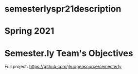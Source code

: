 # semesterlyspr21description
# Spring 2021
# Semester.ly Team's Objectives
Full project: https://github.com/jhuopensource/semesterly
